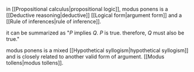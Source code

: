 in [[Propositional calculus|propositional logic]], modus ponens is a [[Deductive reasoning|deductive]] [[Logical form|argument form]] and a [[Rule of inferences|rule of inference]].

it can be summarized as "$P$ implies $Q$. $P$ is true. therefore, $Q$ must also be true."

modus ponens is a mixed [[Hypothetical syllogism|hypothetical syllogism]] and is closely related to another valid form of argument. [[Modus tollens|modus tollens]].